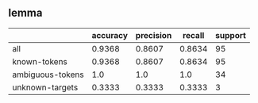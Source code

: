 
## lemma

|                  | accuracy | precision | recall | support |
|------------------|----------|-----------|--------|---------|
| all              | 0.9368   | 0.8607    | 0.8634 | 95      |
| known-tokens     | 0.9368   | 0.8607    | 0.8634 | 95      |
| ambiguous-tokens | 1.0      | 1.0       | 1.0    | 34      |
| unknown-targets  | 0.3333   | 0.3333    | 0.3333 | 3       |

